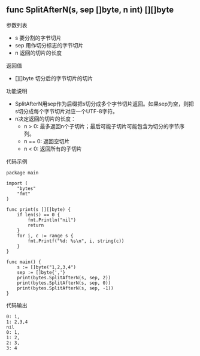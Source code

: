 ## func SplitAfterN(s, sep []byte, n int) [][]byte

参数列表

- s 要分割的字节切片
- sep 用作切分标志的字节切片
- n 返回的切片的长度

返回值

- [][]byte 切分后的字节切片的切片

功能说明

- SplitAfterN用sep作为后缀把s切分成多个字节切片返回。如果sep为空，则把s切分成每个字节切片对应一个UTF-8字符。
- n决定返回的切片的长度：
	+ n > 0: 最多返回n个子切片；最后可能子切片可能包含为切分的字节序列。
	+ n == 0: 返回空切片
	+ n < 0: 返回所有的子切片

代码示例

	package main

	import (
		"bytes"
		"fmt"
	)

	func print(s [][]byte) {
		if len(s) == 0 {
			fmt.Println("nil")
			return
		}
		for i, c := range s {
			fmt.Printf("%d: %s\n", i, string(c))
		}
	}

	func main() {
		s := []byte("1,2,3,4")
		sep := []byte{','}
		print(bytes.SplitAfterN(s, sep, 2))
		print(bytes.SplitAfterN(s, sep, 0))
		print(bytes.SplitAfterN(s, sep, -1))
	}

代码输出

	0: 1,
	1: 2,3,4
	nil
	0: 1,
	1: 2,
	2: 3,
	3: 4
